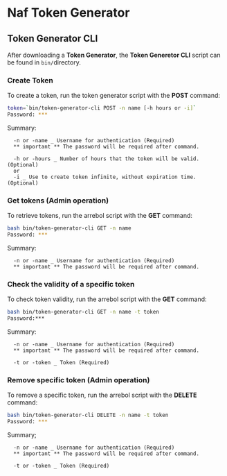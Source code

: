 # Naf Token Generator 

## Token Generator CLI
After downloading a **Token Generator**, the **Token Generetor CLI** script can be found in ```bin/```directory.

### Create Token
To create a token, run the token generator script with the **POST** command:
```bash
token=`bin/token-generator-cli POST -n name [-h hours or -i]`
Password: ***
```
Summary:
```shell
  -n or -name _ Username for authentication (Required)
  ** important ** The password will be required after command.
  
  -h or -hours _ Number of hours that the token will be valid. (Optional)
  or
  -i _ Use to create token infinite, without expiration time. (Optional)
```

### Get tokens (Admin operation) 
To retrieve tokens, run the arrebol script with the **GET** command:
```bash
bash bin/token-generator-cli GET -n name
Password: ***
```
Summary:
```shell
  -n or -name _ Username for authentication (Required)
  ** important ** The password will be required after command.
```

### Check the validity of a specific token
To check token validity, run the arrebol script with the **GET** command:
```bash
bash bin/token-generator-cli GET -n name -t token
Password:***
```
Summary:
```shell
  -n or -name _ Username for authentication (Required)
  ** important ** The password will be required after command.
  
  -t or -token _ Token (Required)
```

### Remove specific token (Admin operation) 
To remove a specific token, run the arrebol script with the **DELETE** command:
```bash
bash bin/token-generator-cli DELETE -n name -t token
Password: ***
```
Summary;
```shell
  -n or -name _ Username for authentication (Required)
  ** important ** The password will be required after command.
  
  -t or -token _ Token (Required)
```

